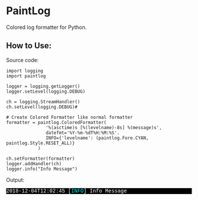 PaintLog
========

Colored log formatter for Python.

How to Use:
-----------

Source code:

    import logging
    import paintlog      

    logger = logging.getLogger()
    logger.setLevel(logging.DEBUG)

    ch = logging.StreamHandler()
    ch.setLevel(logging.DEBUG)#

    # Create Colored Formatter like normal formatter
    formatter = paintlog.ColoredFormatter(
                   '%(asctime)s [%(levelname)-8s] %(message)s',
                   datefmt='%Y-%m-%dT%H:%M:%S'.
                   INFO={'levelname': (paintlog.Fore.CYAN, paintlog.Style.RESET_ALL)}
                )

    ch.setFormatter(formatter)
    logger.addHandler(ch)
    logger.info("Info Message")

Output:

<div style='background-color:black;color:white;font-family:Courier New;'>
2018-12-04T12:02:45 [<span style='color:cyan;'>INFO</span>] Info Message<br/>
</div>